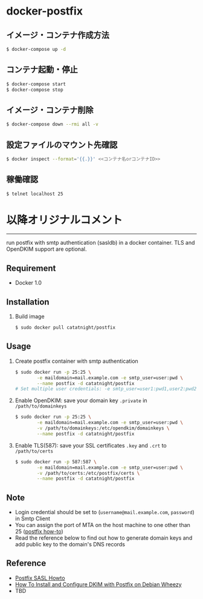 docker-postfix
==============

## イメージ・コンテナ作成方法
```bash
$ docker-compose up -d
```

## コンテナ起動・停止
```bash
$ docker-compose start
$ docker-compose stop
```
## イメージ・コンテナ削除
```bash
$ docker-compose down --rmi all -v
```
## 設定ファイルのマウント先確認
```bash
$ docker inspect --format='{{.}}' <<コンテナ名orコンテナID>>
```
## 稼働確認
```bash
$ telnet localhost 25
```


# 以降オリジナルコメント
-----------

run postfix with smtp authentication (sasldb) in a docker container.
TLS and OpenDKIM support are optional.

## Requirement
+ Docker 1.0

## Installation
1. Build image

	```bash
	$ sudo docker pull catatnight/postfix
	```

## Usage
1. Create postfix container with smtp authentication

	```bash
	$ sudo docker run -p 25:25 \
			-e maildomain=mail.example.com -e smtp_user=user:pwd \
			--name postfix -d catatnight/postfix
	# Set multiple user credentials: -e smtp_user=user1:pwd1,user2:pwd2,...,userN:pwdN
	```
2. Enable OpenDKIM: save your domain key ```.private``` in ```/path/to/domainkeys```

	```bash
	$ sudo docker run -p 25:25 \
			-e maildomain=mail.example.com -e smtp_user=user:pwd \
			-v /path/to/domainkeys:/etc/opendkim/domainkeys \
			--name postfix -d catatnight/postfix
	```
3. Enable TLS(587): save your SSL certificates ```.key``` and ```.crt``` to  ```/path/to/certs```

	```bash
	$ sudo docker run -p 587:587 \
			-e maildomain=mail.example.com -e smtp_user=user:pwd \
			-v /path/to/certs:/etc/postfix/certs \
			--name postfix -d catatnight/postfix
	```

## Note
+ Login credential should be set to (`username@mail.example.com`, `password`) in Smtp Client
+ You can assign the port of MTA on the host machine to one other than 25 ([postfix how-to](http://www.postfix.org/MULTI_INSTANCE_README.html))
+ Read the reference below to find out how to generate domain keys and add public key to the domain's DNS records

## Reference
+ [Postfix SASL Howto](http://www.postfix.org/SASL_README.html)
+ [How To Install and Configure DKIM with Postfix on Debian Wheezy](https://www.digitalocean.com/community/articles/how-to-install-and-configure-dkim-with-postfix-on-debian-wheezy)
+ TBD

